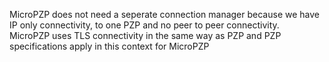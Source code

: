 MicroPZP does not need a seperate connection manager because we have IP
only connectivity, to one PZP and no peer to peer connectivity.\
MicroPZP uses TLS connectivity in the same way as PZP and PZP
specifications apply in this context for MicroPZP

